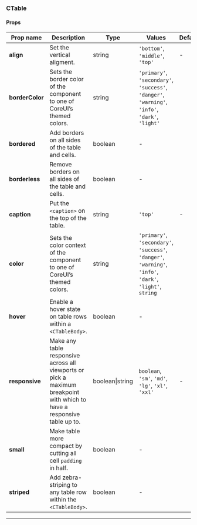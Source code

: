### CTable

#### Props

| Prop name       | Description                                                                                                              | Type            | Values                                                                                                    | Default |
| --------------- | ------------------------------------------------------------------------------------------------------------------------ | --------------- | --------------------------------------------------------------------------------------------------------- | ------- |
| **align**       | Set the vertical aligment.                                                                                               | string          | `'bottom'`, `'middle'`, `'top'`                                                                           | -       |
| **borderColor** | Sets the border color of the component to one of CoreUI’s themed colors.                                                 | string          | `'primary'`, `'secondary'`, `'success'`, `'danger'`, `'warning'`, `'info'`, `'dark'`, `'light'`           |         |
| **bordered**    | Add borders on all sides of the table and cells.                                                                         | boolean         | -                                                                                                         |         |
| **borderless**  | Remove borders on all sides of the table and cells.                                                                      | boolean         | -                                                                                                         |         |
| **caption**     | Put the `<caption>` on the top of the table.                                                                             | string          | `'top'`                                                                                                   | -       |
| **color**       | Sets the color context of the component to one of CoreUI’s themed colors.                                                | string          | `'primary'`, `'secondary'`, `'success'`, `'danger'`, `'warning'`, `'info'`, `'dark'`, `'light'`, `string` |         |
| **hover**       | Enable a hover state on table rows within a `<CTableBody>`.                                                              | boolean         | -                                                                                                         |         |
| **responsive**  | Make any table responsive across all viewports or pick a maximum breakpoint with which to have a responsive table up to. | boolean\|string | `boolean`, `'sm'`, `'md'`, `'lg'`, `'xl'`, `'xxl'`                                                        | -       |
| **small**       | Make table more compact by cutting all cell `padding` in half.                                                           | boolean         | -                                                                                                         |         |
| **striped**     | Add zebra-striping to any table row within the `<CTableBody>`.                                                           | boolean         | -                                                                                                         |         |

---
